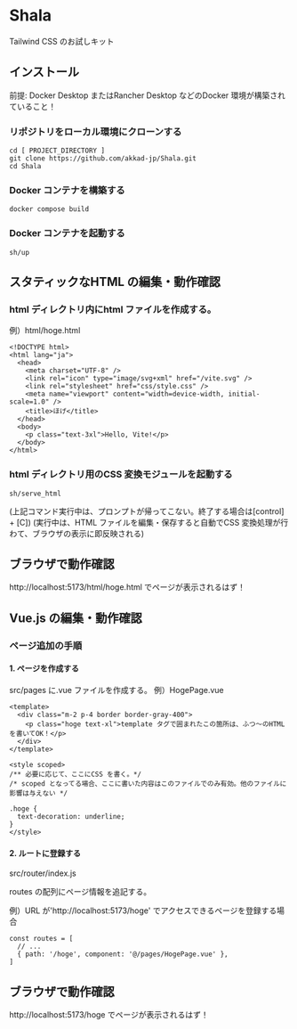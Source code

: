 # Shala
Tailwind CSS のお試しキット

## インストール

前提: Docker Desktop またはRancher Desktop などのDocker 環境が構築されていること！


### リポジトリをローカル環境にクローンする
```
cd [ PROJECT_DIRECTORY ]
git clone https://github.com/akkad-jp/Shala.git
cd Shala
```

### Docker コンテナを構築する
```
docker compose build
```

### Docker コンテナを起動する
```
sh/up
```

## スタティックなHTML の編集・動作確認

### html ディレクトリ内にhtml ファイルを作成する。  

例）html/hoge.html
```
<!DOCTYPE html>
<html lang="ja">
  <head>
    <meta charset="UTF-8" />
    <link rel="icon" type="image/svg+xml" href="/vite.svg" />
    <link rel="stylesheet" href="css/style.css" />
    <meta name="viewport" content="width=device-width, initial-scale=1.0" />
    <title>ほげ</title>
  </head>
  <body>
    <p class="text-3xl">Hello, Vite!</p>
  </body>
</html>
```

### html ディレクトリ用のCSS 変換モジュールを起動する

```
sh/serve_html
```
(上記コマンド実行中は、プロンプトが帰ってこない。終了する場合は[control] + [C])
(実行中は、HTML ファイルを編集・保存すると自動でCSS 変換処理が行わて、ブラウザの表示に即反映される)

## ブラウザで動作確認

http://localhost:5173/html/hoge.html でページが表示されるはず！


## Vue.js の編集・動作確認

### ページ追加の手順

#### 1. ページを作成する
src/pages に.vue ファイルを作成する。
例）HogePage.vue
```
<template>
  <div class="m-2 p-4 border border-gray-400">
    <p class="hoge text-xl">template タグで囲まれたこの箇所は、ふつ〜のHTML を書いてOK！</p>
  </div>
</template>

<style scoped>
/** 必要に応じて、ここにCSS を書く。*/
/* scoped となってる場合、ここに書いた内容はこのファイルでのみ有効。他のファイルに影響は与えない */

.hoge {
  text-decoration: underline;
}
</style>
```

#### 2. ルートに登録する
src/router/index.js  

routes の配列にページ情報を追記する。

例）URL が'http://localhost:5173/hoge' でアクセスできるページを登録する場合
```
const routes = [
  // ...
  { path: '/hoge', component: '@/pages/HogePage.vue' },
]
```

## ブラウザで動作確認

http://localhost:5173/hoge でページが表示されるはず！
